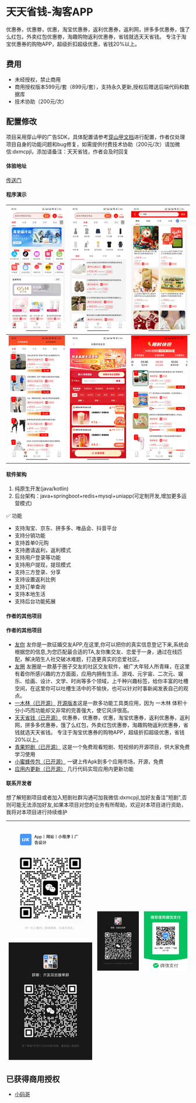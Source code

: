 # 天天省钱-淘客APP
优惠券，优惠劵，优惠，淘宝优惠券，返利优惠券，返利网，拼多多优惠券，饿了么红包，外卖红包优惠劵，淘趣购物返利优惠券，省钱就选天天省钱。 专注于淘宝优惠券的购物APP，超级折扣超级优惠，省钱20%以上。

## 费用
- 未经授权，禁止商用
- 商用授权版本599元/套（899元/套），支持永久更新,授权后赠送后端代码和数据库
- 技术协助（200元/次）

## 配置修改
项目采用穿山甲的广告SDK，具体配置请参考[穿山甲文档](https://www.csjplatform.com/union/media/union/download/contentDynamic)进行配置，作者仅处理项目自身的功能问题和bug修复，如需提供付费技术协助（200元/次）请加微信:dxmcpjl，添加请备注：天天省钱，作者会及时回复

#### 体验地址
[传送门](https://sj.qq.com/appdetail/com.ttsq.mobile)

#### 程序演示
| ![输入图片说明](picture/1.jpg) | ![输入图片说明](picture/2.jpg) | ![输入图片说明](picture/3.jpg) |
|--------------------------|--------------------------|--------------------------|
| ![输入图片说明](picture/4.jpg) | ![输入图片说明](picture/5.jpg) | ![输入图片说明](picture/6.jpg) |

#### 软件架构

1.	纯原生开发(java/kotlin)
2.	后台架构：java+springboot+redis+mysql+uniapp(可定制开发,增加更多运营模式)


✅ 功能

- 支持淘宝、京东、拼多多、唯品会、抖音平台
- 支持分销功能
- 支持首单0元购
- 支持邀请返利，返利模式
- 支持用户登录等功能
- 支持用户提现，提现模式
- 支持三方登录、分享
- 支持设置返利比例
- 支持订单查询
- 支持本地生活
- 支持后台功能拓展

#### 作者的其他项目
#### 作者的其他项目
- [友你](https://sj.qq.com/appdetail/com.youni.mobile) 友你是一款征婚交友APP,在这里,你可以把你的真实信息登记下来,系统会根据您的信息,为您匹配最合适的TA,友你集交友、恋爱于一身，通过在线匹配，解决陌生人社交破冰难题，打造更真实的恋爱社区。
- [友圈](https://sj.qq.com/appdetail/com.youquan.mobile) 友圈是一款基于圈子交友的社区交友软件，被广大年轻人所青睐，在这里有着你所感兴趣的方方面面，应用内拥有生活、游戏、元宇宙、二次元、娱乐、绘画、设计、文学、时尚等多个领域，上千种兴趣标签，给你丰富的吐槽空间，在这里你可以吐槽生活中的不愉快，也可以针对时事新闻发表自己的观点。
- [一木林（已开源）](https://sj.qq.com/appdetail/com.yimulin.mobile) [开源版本](https://github.com/dxmwl/Yimulin)这是一款多功能工具类应用，因为 一木林 体积十分小巧而功能却又非常的完善强大，使它风评很高。
- [天天省钱（已开源）](https://sj.qq.com/appdetail/com.ttsq.mobile) 优惠券，优惠劵，优惠，淘宝优惠券，返利优惠券，返利网，拼多多优惠券，饿了么红包，外卖红包优惠劵，淘趣购物返利优惠券，省钱就选天天省钱。 专注于淘宝优惠券的购物APP，超级折扣超级优惠，省钱20%以上。
- [青果短剧（已开源）](https://github.com/dxmwl/qg_android) 这是一个免费观看短剧、短视频的开源项目，供大家免费学习使用
- [小蜜蜂传包（已开源）](https://github.com/dxmwl/new_bee_upload_app) 一键上传Apk到多个应用市场，开源，免费
- [应用内更新（已开源）](https://github.com/dxmwl/update_app_online) 几行代码实现应用内更新功能

#### 联系开发者
想了解短剧项目或者加入短剧社群沟通可加我微信:dxmcpjl,加好友备注"短剧",否则可能无法添加好友,如果本项目对您的业务有所帮助，欢迎对本项目进行资助，我将对本项目进行持续维护

| ![微信图片_20241217224327.jpg](picture/微信图片_20241217224327.jpg)![输入图片说明](picture/微信图片_20241217224556.jpg) | ![输入图片说明](picture/微信图片_20241217225013.jpg) |  ![输入图片说明](picture/微信图片_20241217225117.jpg) |
|-------------------------------------------------------------------------------------------|---------------------------------------------------|---|

## 已获得商用授权
- [小码哥](https://profile.zjurl.cn/rogue/ugc/profile/?active_tab=dongtai&app_name=news_article&device_id=65&media_id=1560010410715137&request_source=1&share_token=19d46fa6-06bb-450c-a579-4e492e2e58e8&tt_from=copy_link&user_id=6320495657&utm_campaign=client_share&utm_medium=toutiao_android&utm_source=copy_link&version_code=988&version_name=90808)